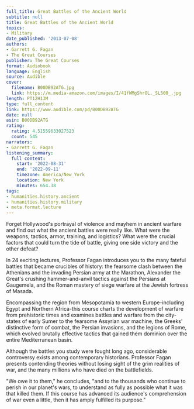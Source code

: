 ```yaml
---
full_title: Great Battles of the Ancient World
subtitle: null
title: Great Battles of the Ancient World
topics:
- Military
date_published: '2013-07-08'
authors:
- Garrett G. Fagan
- The Great Courses
publisher: The Great Courses
format: Audiobook
language: English
source: Audible
cover:
  filename: B00DB92ATG.jpg
  link: https://m.media-amazon.com/images/I/41fWMgShrOL._SL500_.jpg
length: PT12H13M
type: full_content
link: https://www.audible.com/pd/B00DB92ATG
date: null
asin: B00DB92ATG
rating:
  rating: 4.51559633027523
  count: 545
narrators:
- Garrett G. Fagan
listening_summary:
  full content:
    start: '2022-08-31'
    end: '2022-09-11'
    timezone: America/New_York
    location: New York
    minutes: 654.38
tags:
- humanities.history.ancient
- humanities.history.military
- meta.format.lecture
---
```

Forget Hollywood's portrayal of violence and mayhem in ancient warfare and find out what the ancient battles were really like. What were the weapons, tactics, armor, training, and logistics? What were the crucial factors that could turn the tide of battle, giving one side victory and the other defeat?

In 24 exciting lectures, Professor Fagan introduces you to the many fateful battles that became crucibles of history: the fearsome clash between the Athenians and the invading Persian army at the Marathon, Alexander the Great's crushing hammer-and-anvil tactics against the Persians at Gaugemela, and the Roman mastery of siege warfare at the Jewish fortress of Masada.

Encompassing the region from Mesopotamia to western Europe-including Egypt and Northern Africa-this course charts the development of warfare from prehistoric times and examines battles and warfare from the city-states of early Sumer to the fearsome Assyrian war machine, the Greeks' distinctive form of combat, the Persian invasions, and the legions of Rome, which evolved brutally effective tactics that gained them dominion over the entire Mediterranean basin.

Although the battles you study were fought long ago, considerable controversy exists among contemporary historians. Professor Fagan presents contending theories without losing sight of the grim realities of war, and the many millions who have died on the battlefields.

"We owe it to them," he concludes, "and to the thousands who continue to perish in our planet's wars, to understand as fully as possible what it was that killed them. If this course has advanced its audience's comprehension of war even a little, then it has amply fulfilled its purpose."



